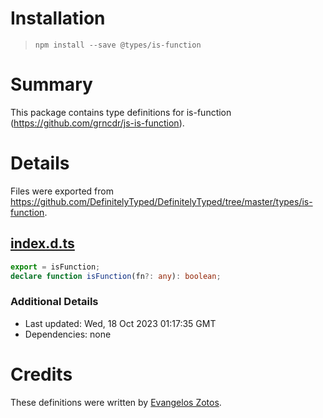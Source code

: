 # Installation
> `npm install --save @types/is-function`

# Summary
This package contains type definitions for is-function (https://github.com/grncdr/js-is-function).

# Details
Files were exported from https://github.com/DefinitelyTyped/DefinitelyTyped/tree/master/types/is-function.
## [index.d.ts](https://github.com/DefinitelyTyped/DefinitelyTyped/tree/master/types/is-function/index.d.ts)
````ts
export = isFunction;
declare function isFunction(fn?: any): boolean;

````

### Additional Details
 * Last updated: Wed, 18 Oct 2023 01:17:35 GMT
 * Dependencies: none

# Credits
These definitions were written by [Evangelos Zotos](https://github.com/evangeloszotos).
